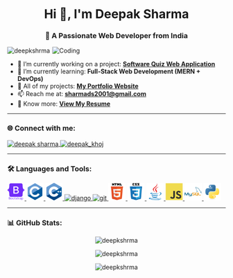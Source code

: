 <h1 align="center">Hi 👋, I'm Deepak Sharma</h1>
<h3 align="center">🚀 A Passionate Web Developer from India</h3>

<img align="right" alt="Coding" width="400" src="https://cdn.dribbble.com/users/1162077/screenshots/3848914/programmer.gif">

<p align="left">
  <img src="https://komarev.com/ghpvc/?username=deepkshrma&label=Profile%20views&color=0e75b6&style=flat" alt="deepkshrma" />
</p>

- 🔭 I’m currently working on a project: [**Software Quiz Web Application**](https://deepkshrma.github.io/Software-Quiz-Web-Application.github.io/)  
- 🌱 I’m currently learning: **Full-Stack Web Development (MERN + DevOps)**  
- 💼 All of my projects: [**My Portfolio Website**](https://deepkshrma.github.io/personalportfolio.github.io/)  
- 📫 Reach me at: **sharmads2001@gmail.com**  
- 📄 Know more: [**View My Resume**](https://drive.google.com/file/d/1kr39tmpBLbTR795o75bxP-KY_4bxC9WB/view?usp=sharing)

---

<h3 align="left">🌐 Connect with me:</h3>
<p align="left">
  <a href="https://www.linkedin.com/in/deepak-sharma-52a828193" target="blank">
    <img align="center" src="https://raw.githubusercontent.com/rahuldkjain/github-profile-readme-generator/master/src/images/icons/Social/linked-in-alt.svg" alt="deepak sharma" height="30" width="40" />
  </a>
  <a href="https://www.codechef.com/users/deepak_khoj" target="blank">
    <img align="center" src="https://cdn.jsdelivr.net/npm/simple-icons@3.1.0/icons/codechef.svg" alt="deepak_khoj" height="30" width="40" />
  </a>
</p>

---

<h3 align="left">🛠️ Languages and Tools:</h3>
<p align="left">
  <a href="https://getbootstrap.com" target="_blank"> <img src="https://raw.githubusercontent.com/devicons/devicon/master/icons/bootstrap/bootstrap-plain-wordmark.svg" alt="bootstrap" width="40" height="40"/> </a>
  <a href="https://www.cprogramming.com/" target="_blank"> <img src="https://raw.githubusercontent.com/devicons/devicon/master/icons/c/c-original.svg" alt="c" width="40" height="40"/> </a>
  <a href="https://www.w3schools.com/cpp/" target="_blank"> <img src="https://raw.githubusercontent.com/devicons/devicon/master/icons/cplusplus/cplusplus-original.svg" alt="cplusplus" width="40" height="40"/> </a>
  <a href="https://www.djangoproject.com/" target="_blank"> <img src="https://cdn.worldvectorlogo.com/logos/django.svg" alt="django" width="40" height="40"/> </a>
  <a href="https://git-scm.com/" target="_blank"> <img src="https://www.vectorlogo.zone/logos/git-scm/git-scm-icon.svg" alt="git" width="40" height="40"/> </a>
  <a href="https://www.w3.org/html/" target="_blank"> <img src="https://raw.githubusercontent.com/devicons/devicon/master/icons/html5/html5-original-wordmark.svg" alt="html5" width="40" height="40"/> </a>
  <a href="https://www.w3schools.com/css/" target="_blank"> <img src="https://raw.githubusercontent.com/devicons/devicon/master/icons/css3/css3-original-wordmark.svg" alt="css3" width="40" height="40"/> </a>
  <a href="https://www.java.com" target="_blank"> <img src="https://raw.githubusercontent.com/devicons/devicon/master/icons/java/java-original.svg" alt="java" width="40" height="40"/> </a>
  <a href="https://developer.mozilla.org/en-US/docs/Web/JavaScript" target="_blank"> <img src="https://raw.githubusercontent.com/devicons/devicon/master/icons/javascript/javascript-original.svg" alt="javascript" width="40" height="40"/> </a>
  <a href="https://www.mysql.com/" target="_blank"> <img src="https://raw.githubusercontent.com/devicons/devicon/master/icons/mysql/mysql-original-wordmark.svg" alt="mysql" width="40" height="40"/> </a>
  <a href="https://www.python.org" target="_blank"> <img src="https://raw.githubusercontent.com/devicons/devicon/master/icons/python/python-original.svg" alt="python" width="40" height="40"/> </a>
</p>

---

<h3>📊 GitHub Stats:</h3>
<p align="center">
  <img src="https://github-readme-stats.vercel.app/api?username=deepkshrma&show_icons=true&locale=en" alt="deepkshrma" />
</p>
<p align="center">
  <img src="https://github-readme-streak-stats.herokuapp.com/?user=deepkshrma&" alt="deepkshrma" />
</p>
<p align="center">
  <img src="https://github-readme-stats.vercel.app/api/top-langs?username=deepkshrma&show_icons=true&locale=en&layout=compact" alt="deepkshrma" />
</p>
